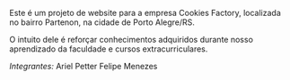 Este é um projeto de website para a empresa Cookies Factory, localizada no bairro Partenon, na cidade de Porto Alegre/RS.

O intuito dele é reforçar conhecimentos adquiridos durante nosso aprendizado da faculdade e cursos extracurriculares.

*Integrantes:*  Ariel Petter
                Felipe Menezes
